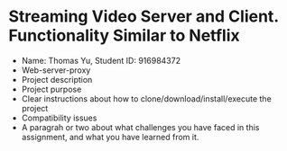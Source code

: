 # Streaming Video Server and Client. Functionality Similar to Netflix
   * Name: Thomas Yu, Student ID: 916984372
   * Web-server-proxy
   * Project description
   * Project purpose
   * Clear instructions about how to clone/download/install/execute the project
   * Compatibility issues
   * A paragrah or two about what challenges you have faced in this assignment, and what you have learned from it.

